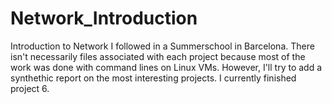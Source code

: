 # Network_Introduction
Introduction to Network I followed in a Summerschool in Barcelona. There isn't necessarily files associated with each project because most of the work was done with command lines on Linux VMs. However, I'll try to add a synthethic report on the most interesting projects. I currently finished project 6.

